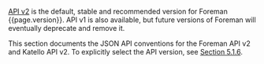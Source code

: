 [API v2](api/{{page.version}}/index.html) is the default, stable and recommended version for Foreman {{page.version}}.  API v1 is also available, but future versions of Foreman will eventually deprecate and remove it.

This section documents the JSON API conventions for the Foreman API v2 and Katello API v2. To explicitly select the API version, see [Section 5.1.6](manuals/{{page.version}}/index.html#5.1.6APIVersioning).
